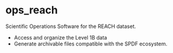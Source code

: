 # ops_reach

Scientific Operations Software for the REACH dataset.  
- Access and organize the Level 1B data
- Generate archivable files compatible with the SPDF ecosystem.
